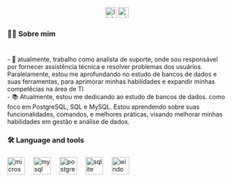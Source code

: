 <div align="center">
  <img src="https://img.shields.io/static/v1?message=LinkedIn&logo=linkedin&label=&color=0077B5&logoColor=white&labelColor=&style=for-the-badge" height="25" alt="linkedin logo"  />
  <img src="https://img.shields.io/static/v1?message=Outlook&logo=microsoft-outlook&label=&color=0078D4&logoColor=white&labelColor=&style=for-the-badge" height="25" alt="microsoft-outlook logo"  />
</div>


###

<h3 align="left">👩‍💻  Sobre mim </h3>

###

<br>- 🔭 atualmente, trabalho como analista de suporte, onde sou responsável por fornecer assistência técnica e resolver problemas dos usuários. Paralelamente, estou me aprofundando no estudo de bancos de dados e suas ferramentas, para aprimorar minhas habilidades e expandir minhas competêcias na área de TI
<br>- 📚 Atualmente, estou me dedicando ao estudo de bancos de dados. como foco em PostgreSQL, SQL e MySQL. Estou aprendendo sobre suas funcionalidades, comandos, e melhores práticas, visando melhorar minhas habilidades em gestão e análise de dados.<br>

###

<h3 align="left">🛠 Language and tools</h3>

###

<div align="left">
  <img src="https://cdn.jsdelivr.net/gh/devicons/devicon/icons/microsoftsqlserver/microsoftsqlserver-plain.svg" height="40" alt="microsoftsqlserver logo"  />
  <img width="12" />
  <img src="https://cdn.jsdelivr.net/gh/devicons/devicon/icons/mysql/mysql-original.svg" height="40" alt="mysql logo"  />
  <img width="12" />
  <img src="https://cdn.jsdelivr.net/gh/devicons/devicon/icons/postgresql/postgresql-original.svg" height="40" alt="postgresql logo"  />
  <img width="12" />
  <img src="https://cdn.jsdelivr.net/gh/devicons/devicon/icons/sqlite/sqlite-original.svg" height="40" alt="sqlite logo"  />
  <img width="12" />
  <img src="https://cdn.jsdelivr.net/gh/devicons/devicon/icons/windows8/windows8-original.svg" height="40" alt="windows8 logo"  />
</div>

###
